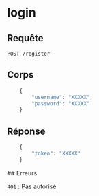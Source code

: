
# login

## Requête

`POST /register`

## Corps

```javascript
    {
        "username": "XXXXX",
        "password": "XXXXX"
    }
```

## Réponse

```javascript
    {
        "token": "XXXXX"
    }
```


## Erreurs

`401` : Pas autorisé


